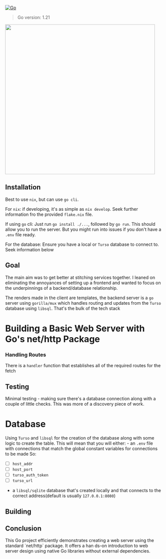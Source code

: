 [![Go](https://github.com/koalazub/web_server/actions/workflows/go.yml/badge.svg)](https://github.com/koalazub/web_server/actions/workflows/go.yml)

> Go version:  1.21

<img src="https://github.com/koalazub/web_server/assets/7111524/92ebcbd2-628f-49d2-ac6e-7dfd8639cd2f" width="480"/>


## Installation

Best to use `nix`, but can use `go cli`. 

For `nix`:
	if developing, it's as simple as `nix develop`. Seek further information fro the provided `flake.nix` file.

If using `go` cli:
	Just run `go install ./...`, followed by `go run`. This should allow you to run the server. But you might run into issues if you don't have a `.env` file ready. 

For the database: 
	Ensure you have a local or `Turso` database to connect to. Seek information below

## Goal

The main aim was to get better at stitching services together. I leaned on eliminating the annoyances of setting up a frontend and wanted to focus on the underpinnings of a backend/database relationship.

The renders made in the client are templates, the backend server is a `go` server using `gorilla/mux` which handles routing and updates from the `Turso` database using `libsql`. That's the bulk of the tech stack

# Building a Basic Web Server with Go's net/http Package

### Handling Routes
There is a `handler` function that establishes all of the required routes for the fetch

## Testing
Minimal testing - making sure there's a database connection along with a couple of little checks. This was more of a discovery piece of work.

# Database

Using `Turso` and `libsql` for the creation of the database along with some logic to create the table. This will mean that you will either: 
	- an `.env` file with connections that match the global constant variables for connections to be made
		So:

- [ ] `host_addr`
- [ ] `host_port`
- [ ] `turso_auth_token`
- [ ] `turso_url`

- a `libsql/sqlite` database that's created locally and that connects to the correct address(default is usually `127.0.0.1:8080`)


## Building
## Conclusion
This Go project efficiently demonstrates creating a web server using the standard \`net/http\` package. It offers a han
ds-on introduction to web server design using native Go libraries without external dependencies.
